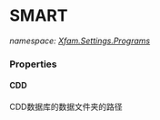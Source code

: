 ﻿# SMART
_namespace: [Xfam.Settings.Programs](./index.md)_






### Properties

#### CDD
CDD数据库的数据文件夹的路径
